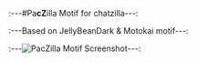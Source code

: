 :---#Pa**cZ**illa Motif for chatzilla---:

:---Based on JellyBeanDark & Motokai motif---:

:---![PacZilla Motif Screenshot](https://malzo.com/i/2017/10/15/940.png)---:
